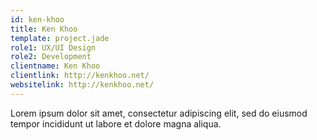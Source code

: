 ```yaml
---
id: ken-khoo
title: Ken Khoo
template: project.jade
role1: UX/UI Design
role2: Development
clientname: Ken Khoo
clientlink: http://kenkhoo.net/
websitelink: http://kenkhoo.net/
---
```


Lorem ipsum dolor sit amet, consectetur adipiscing elit, sed do eiusmod tempor incididunt ut labore et dolore magna aliqua.